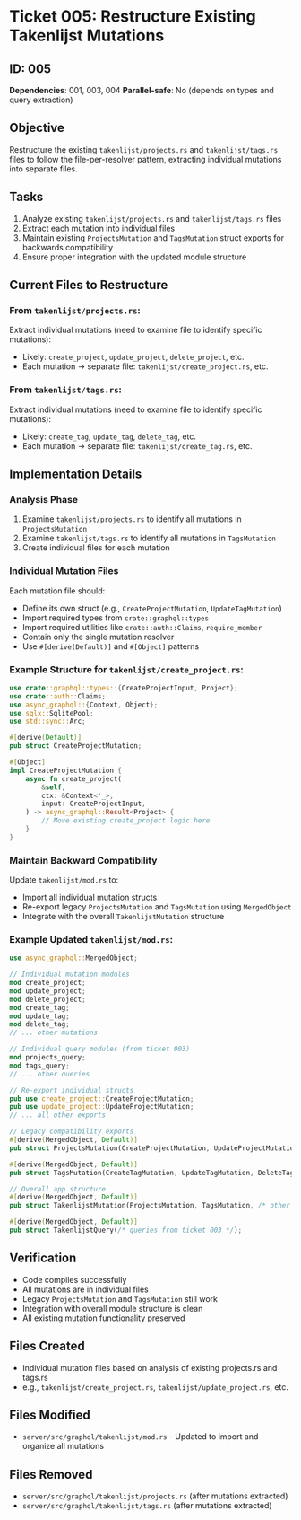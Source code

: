 # Ticket 005: Restructure Existing Takenlijst Mutations

## ID: 005
**Dependencies**: 001, 003, 004
**Parallel-safe**: No (depends on types and query extraction)

## Objective
Restructure the existing `takenlijst/projects.rs` and `takenlijst/tags.rs` files to follow the file-per-resolver pattern, extracting individual mutations into separate files.

## Tasks
1. Analyze existing `takenlijst/projects.rs` and `takenlijst/tags.rs` files
2. Extract each mutation into individual files
3. Maintain existing `ProjectsMutation` and `TagsMutation` struct exports for backwards compatibility
4. Ensure proper integration with the updated module structure

## Current Files to Restructure

### From `takenlijst/projects.rs`:
Extract individual mutations (need to examine file to identify specific mutations):
- Likely: `create_project`, `update_project`, `delete_project`, etc.
- Each mutation → separate file: `takenlijst/create_project.rs`, etc.

### From `takenlijst/tags.rs`:  
Extract individual mutations (need to examine file to identify specific mutations):
- Likely: `create_tag`, `update_tag`, `delete_tag`, etc.
- Each mutation → separate file: `takenlijst/create_tag.rs`, etc.

## Implementation Details

### Analysis Phase
1. Examine `takenlijst/projects.rs` to identify all mutations in `ProjectsMutation`
2. Examine `takenlijst/tags.rs` to identify all mutations in `TagsMutation`
3. Create individual files for each mutation

### Individual Mutation Files
Each mutation file should:
- Define its own struct (e.g., `CreateProjectMutation`, `UpdateTagMutation`)
- Import required types from `crate::graphql::types`
- Import required utilities like `crate::auth::Claims`, `require_member`
- Contain only the single mutation resolver
- Use `#[derive(Default)]` and `#[Object]` patterns

### Example Structure for `takenlijst/create_project.rs`:
```rust
use crate::graphql::types::{CreateProjectInput, Project};
use crate::auth::Claims;
use async_graphql::{Context, Object};
use sqlx::SqlitePool;
use std::sync::Arc;

#[derive(Default)]
pub struct CreateProjectMutation;

#[Object]
impl CreateProjectMutation {
    async fn create_project(
        &self,
        ctx: &Context<'_>,
        input: CreateProjectInput,
    ) -> async_graphql::Result<Project> {
        // Move existing create_project logic here
    }
}
```

### Maintain Backward Compatibility
Update `takenlijst/mod.rs` to:
- Import all individual mutation structs
- Re-export legacy `ProjectsMutation` and `TagsMutation` using `MergedObject`
- Integrate with the overall `TakenlijstMutation` structure

### Example Updated `takenlijst/mod.rs`:
```rust
use async_graphql::MergedObject;

// Individual mutation modules
mod create_project;
mod update_project;
mod delete_project;
mod create_tag;
mod update_tag;
mod delete_tag;
// ... other mutations

// Individual query modules (from ticket 003)
mod projects_query;
mod tags_query;
// ... other queries

// Re-export individual structs
pub use create_project::CreateProjectMutation;
pub use update_project::UpdateProjectMutation;
// ... all other exports

// Legacy compatibility exports
#[derive(MergedObject, Default)]
pub struct ProjectsMutation(CreateProjectMutation, UpdateProjectMutation, DeleteProjectMutation);

#[derive(MergedObject, Default)]
pub struct TagsMutation(CreateTagMutation, UpdateTagMutation, DeleteTagMutation);

// Overall app structure
#[derive(MergedObject, Default)]
pub struct TakenlijstMutation(ProjectsMutation, TagsMutation, /* other mutations from ticket 004 */);

#[derive(MergedObject, Default)]
pub struct TakenlijstQuery(/* queries from ticket 003 */);
```

## Verification
- Code compiles successfully
- All mutations are in individual files
- Legacy `ProjectsMutation` and `TagsMutation` still work
- Integration with overall module structure is clean
- All existing mutation functionality preserved

## Files Created
- Individual mutation files based on analysis of existing projects.rs and tags.rs
- e.g., `takenlijst/create_project.rs`, `takenlijst/update_project.rs`, etc.

## Files Modified
- `server/src/graphql/takenlijst/mod.rs` - Updated to import and organize all mutations

## Files Removed
- `server/src/graphql/takenlijst/projects.rs` (after mutations extracted)
- `server/src/graphql/takenlijst/tags.rs` (after mutations extracted)